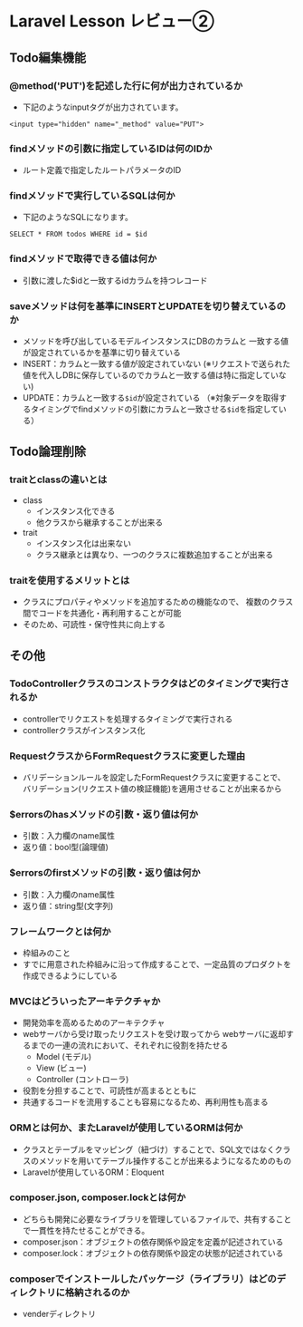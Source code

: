 # Laravel Lesson レビュー②

## Todo編集機能

### @method('PUT')を記述した行に何が出力されているか
- 下記のようなinputタグが出力されています。
```
<input type="hidden" name="_method" value="PUT">
```

### findメソッドの引数に指定しているIDは何のIDか
- ルート定義で指定したルートパラメータのID

### findメソッドで実行しているSQLは何か
- 下記のようなSQLになります。
```
SELECT * FROM todos WHERE id = $id
```

### findメソッドで取得できる値は何か
- 引数に渡した$idと一致するidカラムを持つレコード

### saveメソッドは何を基準にINSERTとUPDATEを切り替えているのか
- メソッドを呼び出しているモデルインスタンスにDBのカラムと
一致する値が設定されているかを基準に切り替えている
- INSERT：カラムと一致する値が設定されていない
(※リクエストで送られた値を代入しDBに保存しているのでカラムと一致する値は特に指定していない)
- UPDATE：カラムと一致する`$id`が設定されている
（※対象データを取得するタイミングでfindメソッドの引数にカラムと一致させる`$id`を指定している）

## Todo論理削除

### traitとclassの違いとは
- class
  - インスタンス化できる
  - 他クラスから継承することが出来る
- trait
  - インスタンス化は出来ない
  - クラス継承とは異なり、一つのクラスに複数追加することが出来る

### traitを使用するメリットとは
- クラスにプロパティやメソッドを追加するための機能なので、
複数のクラス間でコードを共通化・再利用することが可能
- そのため、可読性・保守性共に向上する

## その他

### TodoControllerクラスのコンストラクタはどのタイミングで実行されるか
- controllerでリクエストを処理するタイミングで実行される
- controllerクラスがインスタンス化

### RequestクラスからFormRequestクラスに変更した理由
- バリデーションルールを設定したFormRequestクラスに変更することで、
バリデーション(リクエスト値の検証機能)を適用させることが出来るから

### $errorsのhasメソッドの引数・返り値は何か
- 引数：入力欄のname属性
- 返り値：bool型(論理値)

### $errorsのfirstメソッドの引数・返り値は何か
- 引数：入力欄のname属性
- 返り値：string型(文字列)

### フレームワークとは何か
- 枠組みのこと
- すでに用意された枠組みに沿って作成することで、一定品質のプロダクトを作成できるようにしている

### MVCはどういったアーキテクチャか
- 開発効率を高めるためのアーキテクチャ
- webサーバから受け取ったリクエストを受け取ってから
webサーバに返却するまでの一連の流れにおいて、それぞれに役割を持たせる
  - Model (モデル)
  - View (ビュー)
  - Controller (コントローラ)
- 役割を分担することで、可読性が高まるとともに
- 共通するコードを流用することも容易になるため、再利用性も高まる

### ORMとは何か、またLaravelが使用しているORMは何か
- クラスとテーブルをマッピング（紐づけ）することで、SQL文ではなくクラスのメソッドを用いてテーブル操作することが出来るようになるためのもの
- Laravelが使用しているORM：Eloquent

### composer.json, composer.lockとは何か
- どちらも開発に必要なライブラリを管理しているファイルで、共有することで一貫性を持たせることができる。
- composer.json：オブジェクトの依存関係や設定を定義が記述されている
- composer.lock：オブジェクトの依存関係や設定の状態が記述されている

### composerでインストールしたパッケージ（ライブラリ）はどのディレクトリに格納されるのか
- venderディレクトリ
